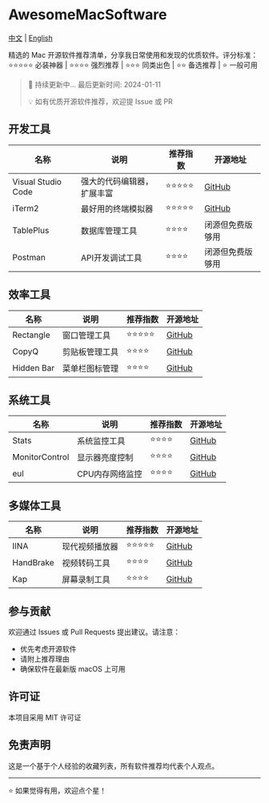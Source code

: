 # AwesomeMacSoftware

[中文](README.md) | [English](README_EN.md)

精选的 Mac 开源软件推荐清单，分享我日常使用和发现的优质软件。评分标准：⭐️⭐️⭐️⭐️⭐️ 必装神器 | ⭐️⭐️⭐️⭐️ 强烈推荐 | ⭐️⭐️⭐️ 同类出色 | ⭐️⭐️ 备选推荐 | ⭐️ 一般可用

> 📢 持续更新中... 最后更新时间: 2024-01-11
> 
> 💡 如有优质开源软件推荐，欢迎提 Issue 或 PR

## 开发工具

| 名称 | 说明 | 推荐指数 | 开源地址 |
|-----|------|---------|----------|
| Visual Studio Code | 强大的代码编辑器，扩展丰富 | ⭐️⭐️⭐️⭐️⭐️ | [GitHub](https://github.com/microsoft/vscode) |
| iTerm2 | 最好用的终端模拟器 | ⭐️⭐️⭐️⭐️⭐️ | [GitHub](https://github.com/gnachman/iTerm2) |
| TablePlus | 数据库管理工具 | ⭐️⭐️⭐️⭐️ | 闭源但免费版够用 |
| Postman | API开发调试工具 | ⭐️⭐️⭐️⭐️ | 闭源但免费版够用 |

## 效率工具

| 名称 | 说明 | 推荐指数 | 开源地址 |
|-----|------|---------|----------|
| Rectangle | 窗口管理工具 | ⭐️⭐️⭐️⭐️⭐️ | [GitHub](https://github.com/rxhanson/Rectangle) |
| CopyQ | 剪贴板管理工具 | ⭐️⭐️⭐️⭐️ | [GitHub](https://github.com/hluk/CopyQ) |
| Hidden Bar | 菜单栏图标管理 | ⭐️⭐️⭐️⭐️ | [GitHub](https://github.com/dwarvesf/hidden) |

## 系统工具

| 名称 | 说明 | 推荐指数 | 开源地址 |
|-----|------|---------|----------|
| Stats | 系统监控工具 | ⭐️⭐️⭐️⭐️ | [GitHub](https://github.com/exelban/stats) |
| MonitorControl | 显示器亮度控制 | ⭐️⭐️⭐️⭐️ | [GitHub](https://github.com/MonitorControl/MonitorControl) |
| eul | CPU内存网络监控 | ⭐️⭐️⭐️⭐️ | [GitHub](https://github.com/gao-sun/eul) |

## 多媒体工具

| 名称 | 说明 | 推荐指数 | 开源地址 |
|-----|------|---------|----------|
| IINA | 现代视频播放器 | ⭐️⭐️⭐️⭐️⭐️ | [GitHub](https://github.com/iina/iina) |
| HandBrake | 视频转码工具 | ⭐️⭐️⭐️⭐️ | [GitHub](https://github.com/HandBrake/HandBrake) |
| Kap | 屏幕录制工具 | ⭐️⭐️⭐️⭐️ | [GitHub](https://github.com/wulkano/kap) |

## 参与贡献

欢迎通过 Issues 或 Pull Requests 提出建议。请注意：
- 优先考虑开源软件
- 请附上推荐理由
- 确保软件在最新版 macOS 上可用

## 许可证

本项目采用 MIT 许可证

## 免责声明

这是一个基于个人经验的收藏列表，所有软件推荐均代表个人观点。

---

⭐️ 如果觉得有用，欢迎点个星！